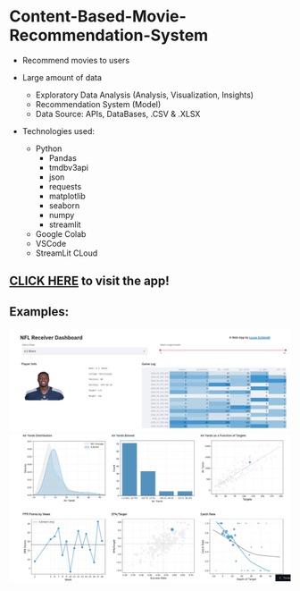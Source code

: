 # Content-Based-Movie-Recommendation-System

* Recommend movies to users
* Large amount of data
  * Exploratory Data Analysis (Analysis, Visualization, Insights)
  * Recommendation System (Model)
  * Data Source: APIs, DataBases, .CSV & .XLSX

* Technologies used:
  * Python
    * Pandas
    * tmdbv3api 
    * json
    * requests
    * matplotlib
    * seaborn
    * numpy
    * streamlit
  * Google Colab 
  * VSCode
  * StreamLit CLoud
  
## **[CLICK HERE](https://share.streamlit.io/lschimidtc/nfl-receiver-dashboard/main/index.py) to visit the app!**

## Examples:
![alt text](https://github.com/lschimidtc/NFL-Receiver-Dashboard/blob/main/src/ajb.png)
![alt text](https://github.com/lschimidtc/NFL-Receiver-Dashboard/blob/main/src/ajb2.png)